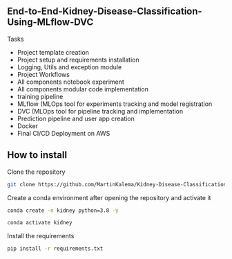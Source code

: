 ## End-to-End-Kidney-Disease-Classification-Using-MLflow-DVC

Tasks
- Project template creation
- Project setup and requirements installation
- Logging, Utils and exception module
- Project Workflows
- All components notebook experiment
- All components modular code implementation
- training pipeline
- MLflow (MLOps tool for experiments tracking and model registration
- DVC (MLOps tool for pipeline tracking and implementation
- Prediction pipeline and user app creation
- Docker
- Final CI/CD Deployment on AWS

## How to install
Clone the repository
```bash
git clone https://github.com/MartinKalema/Kidney-Disease-Classification-MLflow-DVC.git
```
Create a conda environment after opening the repository and activate it
```bash
conda create -n kidney python=3.8 -y
```
```bash
conda activate kidney
```

Install the requirements
```bash
pip install -r requirements.txt
```





